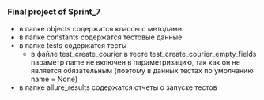 ### Final project of Sprint_7

- в папке objects содержатся классы с методами
- в папке constants содержатся тестовые данные
- в папке tests содержатся тесты 
  - в файле test_create_courier в тесте test_create_courier_empty_fields параметр name не включен в параметризацию, так как он не является обязательным (поэтому в данных тестах по умолчанию name = None)
- в папке allure_results содержатся отчеты о запуске тестов
